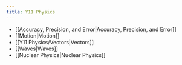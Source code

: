 ```yaml
---
title: Y11 Physics
---
```


- [[Accuracy, Precision, and Error|Accuracy, Precision, and Error]]
- [[Motion|Motion]]
- [[Y11 Physics/Vectors|Vectors]]
- [[Waves|Waves]]
- [[Nuclear Physics|Nuclear Physics]]